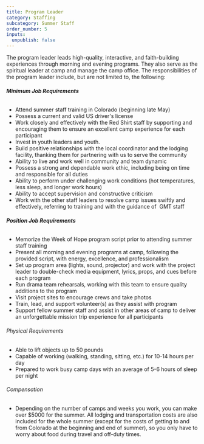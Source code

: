 ```yaml
---
title: Program Leader
category: Staffing
subcategory: Summer Staff
order_number: 5
inputs:
  unpublish: false
---
```

The program leader leads high-quality, interactive, and faith-building experiences through morning and evening programs. They also serve as the spiritual leader at camp and manage the camp office. The responsibilities of the program leader include, but are not limited to, the following:

###### **Minimum Job Requirements**

<div><ul><li>Attend summer staff training in Colorado (beginning late May)</li><li>Possess a current and valid US driver's license</li><li>Work closely and effectively with the Red Shirt staff by supporting and encouraging them to ensure an excellent camp experience for each participant</li><li>Invest in youth leaders and youth.&nbsp;</li><li>Build positive relationships with the local coordinator and the lodging facility, thanking them for partnering with us to serve the community</li><li>Ability to live and work well in community and team dynamic</li><li>Possess a strong and dependable work ethic, including being on time and responsible for all duties</li><li>Ability to perform under challenging work conditions (hot temperatures, less sleep, and longer work hours)</li><li>Ability to accept supervision and constructive criticism</li><li>Work with the other staff leaders to resolve camp issues swiftly and effectively, referring to training and with the guidance of&nbsp; GMT staff</li></ul><h6><strong>Position Job Requirements</strong></h6></div>

<div><ul><li>Memorize the Week of Hope program script prior to attending summer staff training</li><li>Present all morning and evening programs at camp, following the provided script, with energy, excellence, and professionalism</li><li>Set up program area (lights, sound, projector) and work with the project leader to double-check media equipment, lyrics, props, and cues before each program</li><li>Run drama team rehearsals, working with this team to ensure quality additions to the program</li><li>Visit project sites to encourage crews and take photos</li><li>Train, lead, and support volunteer(s) as they assist with program</li><li>Support fellow summer staff and assist in other areas of camp to deliver an unforgettable mission trip experience for all participants</li></ul><div><h6>Physical Requirements</h6><ul><li>Able to lift objects up to 50 pounds</li><li>Capable of working (walking, standing, sitting, etc.) for 10-14 hours per day</li><li>Prepared to work busy camp days with an average of 5-6 hours of sleep per night</li></ul><h6>Compensation</h6><ul><li>Depending on the number of camps and weeks you work, you can make over $5000 for the summer. All lodging and transportation costs are also included for the whole summer (except for the costs of getting to and from Colorado at the beginning and end of summer), so you only have to worry about food during travel and off-duty times.</li></ul></div></div>